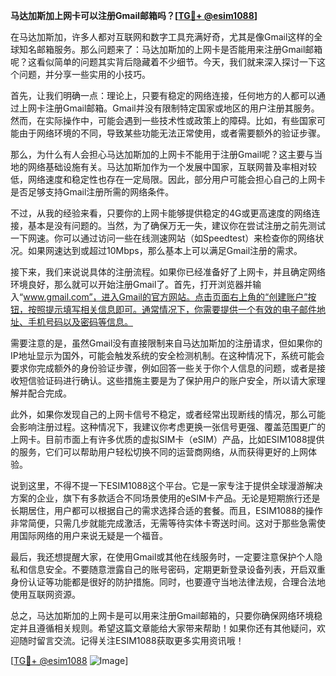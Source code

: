 **马达加斯加上网卡可以注册Gmail邮箱吗？[[TG💪+ @esim1088](https://t.me/s/esim1088)]**

在马达加斯加，许多人都对互联网和数字工具充满好奇，尤其是像Gmail这样的全球知名邮箱服务。那么问题来了：马达加斯加的上网卡是否能用来注册Gmail邮箱呢？这看似简单的问题其实背后隐藏着不少细节。今天，我们就来深入探讨一下这个问题，并分享一些实用的小技巧。

首先，让我们明确一点：理论上，只要有稳定的网络连接，任何地方的人都可以通过上网卡注册Gmail邮箱。Gmail并没有限制特定国家或地区的用户注册其服务。然而，在实际操作中，可能会遇到一些技术性或政策上的障碍。比如，有些国家可能由于网络环境的不同，导致某些功能无法正常使用，或者需要额外的验证步骤。

那么，为什么有人会担心马达加斯加的上网卡不能用于注册Gmail呢？这主要与当地的网络基础设施有关。马达加斯加作为一个发展中国家，互联网普及率相对较低，网络速度和稳定性也存在一定局限。因此，部分用户可能会担心自己的上网卡是否足够支持Gmail注册所需的网络条件。

不过，从我的经验来看，只要你的上网卡能够提供稳定的4G或更高速度的网络连接，基本是没有问题的。当然，为了确保万无一失，建议你在尝试注册之前先测试一下网速。你可以通过访问一些在线测速网站（如Speedtest）来检查你的网络状况。如果网速达到或超过10Mbps，那么基本上可以满足Gmail注册的需求。

接下来，我们来说说具体的注册流程。如果你已经准备好了上网卡，并且确定网络环境良好，那么就可以开始注册Gmail了。首先，打开浏览器并输入“www.gmail.com”，进入Gmail的官方网站。点击页面右上角的“创建账户”按钮，按照提示填写相关信息即可。通常情况下，你需要提供一个有效的电子邮件地址、手机号码以及密码等信息。

需要注意的是，虽然Gmail没有直接限制来自马达加斯加的注册请求，但如果你的IP地址显示为国外，可能会触发系统的安全检测机制。在这种情况下，系统可能会要求你完成额外的身份验证步骤，例如回答一些关于你个人信息的问题，或者是接收短信验证码进行确认。这些措施主要是为了保护用户的账户安全，所以请大家理解并配合完成。

此外，如果你发现自己的上网卡信号不稳定，或者经常出现断线的情况，那么可能会影响注册过程。这种情况下，我建议你考虑更换一张信号更强、覆盖范围更广的上网卡。目前市面上有许多优质的虚拟SIM卡（eSIM）产品，比如ESIM1088提供的服务，它们可以帮助用户轻松切换不同的运营商网络，从而获得更好的上网体验。

说到这里，不得不提一下ESIM1088这个平台。它是一家专注于提供全球漫游解决方案的企业，旗下有多款适合不同场景使用的eSIM卡产品。无论是短期旅行还是长期居住，用户都可以根据自己的需求选择合适的套餐。而且，ESIM1088的操作非常简便，只需几步就能完成激活，无需等待实体卡寄送时间。这对于那些急需使用国际网络的用户来说无疑是一个福音。

最后，我还想提醒大家，在使用Gmail或其他在线服务时，一定要注意保护个人隐私和信息安全。不要随意泄露自己的账号密码，定期更新登录设备列表，开启双重身份认证等功能都是很好的防护措施。同时，也要遵守当地法律法规，合理合法地使用互联网资源。

总之，马达加斯加的上网卡是可以用来注册Gmail邮箱的，只要你确保网络环境稳定并且遵循相关规则。希望这篇文章能给大家带来帮助！如果你还有其他疑问，欢迎随时留言交流。记得关注ESIM1088获取更多实用资讯哦！

[[TG💪+ @esim1088](https://t.me/s/esim1088) ![Image](https://i.postimg.cc/4NQfJmqS/Snipaste-2025-05-13-00-14-12.png)]